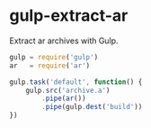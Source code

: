 # gulp-extract-ar
Extract ar archives with Gulp.

```js
gulp = require('gulp')
ar   = require('ar')

gulp.task('default', function() {
	gulp.src('archive.a')
		.pipe(ar())
		.pipe(gulp.dest('build'))
})

```
